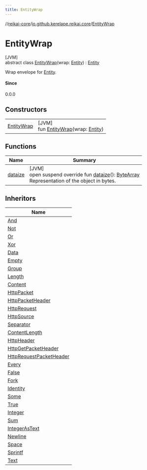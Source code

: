 ```yaml
---
title: EntityWrap
---
```

//[reikai-core](../../../index.html)/[io.github.kerelape.reikai.core](../index.html)/[EntityWrap](index.html)



# EntityWrap



[JVM]\
abstract class [EntityWrap](index.html)(wrap: [Entity](../-entity/index.html)) : [Entity](../-entity/index.html)

Wrap envelope for [Entity](../-entity/index.html).



#### Since



0.0.0



## Constructors


| | |
|---|---|
| [EntityWrap](-entity-wrap.html) | [JVM]<br>fun [EntityWrap](-entity-wrap.html)(wrap: [Entity](../-entity/index.html)) |


## Functions


| Name | Summary |
|---|---|
| [dataize](../-entity/dataize.html) | [JVM]<br>open suspend override fun [dataize](../-entity/dataize.html)(): [ByteArray](https://kotlinlang.org/api/latest/jvm/stdlib/kotlin/-byte-array/index.html)<br>Representation of the object in bytes. |


## Inheritors


| Name |
|---|
| [And](../../io.github.kerelape.reikai.binary/-and/index.html) |
| [Not](../../io.github.kerelape.reikai.binary/-not/index.html) |
| [Or](../../io.github.kerelape.reikai.binary/-or/index.html) |
| [Xor](../../io.github.kerelape.reikai.binary/-xor/index.html) |
| [Data](../-data/index.html) |
| [Empty](../-empty/index.html) |
| [Group](../-group/index.html) |
| [Length](../-length/index.html) |
| [Content](../../io.github.kerelape.reikai.io/-content/index.html) |
| [HttpPacket](../../io.github.kerelape.reikai.io.network.http/-http-packet/index.html) |
| [HttpPacketHeader](../../io.github.kerelape.reikai.io.network.http/-http-packet-header/index.html) |
| [HttpRequest](../../io.github.kerelape.reikai.io.network.http/-http-request/index.html) |
| [HttpSource](../../io.github.kerelape.reikai.io.network.http/-http-source/index.html) |
| [Separator](../../io.github.kerelape.reikai.io.network.http/-separator/index.html) |
| [ContentLength](../../io.github.kerelape.reikai.io.network.http.headers/-content-length/index.html) |
| [HttpHeader](../../io.github.kerelape.reikai.io.network.http.headers/-http-header/index.html) |
| [HttpGetPacketHeader](../../io.github.kerelape.reikai.io.network.http.request/-http-get-packet-header/index.html) |
| [HttpRequestPacketHeader](../../io.github.kerelape.reikai.io.network.http.request/-http-request-packet-header/index.html) |
| [Every](../../io.github.kerelape.reikai.logic/-every/index.html) |
| [False](../../io.github.kerelape.reikai.logic/-false/index.html) |
| [Fork](../../io.github.kerelape.reikai.logic/-fork/index.html) |
| [Identity](../../io.github.kerelape.reikai.logic/-identity/index.html) |
| [Some](../../io.github.kerelape.reikai.logic/-some/index.html) |
| [True](../../io.github.kerelape.reikai.logic/-true/index.html) |
| [Integer](../../io.github.kerelape.reikai.math.strict/-integer/index.html) |
| [Sum](../../io.github.kerelape.reikai.math.strict/-sum/index.html) |
| [IntegerAsText](../../io.github.kerelape.reikai.text/-integer-as-text/index.html) |
| [Newline](../../io.github.kerelape.reikai.text/-newline/index.html) |
| [Space](../../io.github.kerelape.reikai.text/-space/index.html) |
| [Sprintf](../../io.github.kerelape.reikai.text/-sprintf/index.html) |
| [Text](../../io.github.kerelape.reikai.text/-text/index.html) |

